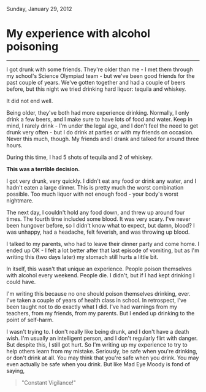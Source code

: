 Sunday, January 29, 2012
# My experience with alcohol poisoning
---

I got drunk with some friends.
They're older than me - I met them through my school's Science Olympiad team - but we've been good friends for the past couple of years.
We've gotten together and had a couple of beers before, but this night we tried drinking hard liquor: tequila and whiskey.

It did not end well.

Being older, they've both had more experience drinking. Normally, I only drink a few beers, and I make sure to have lots of food and water. Keep in mind, I rarely drink - I'm under the legal age, and I don't feel the need to get drunk very often - but I do drink at parties or with my friends on occasion. Never this much, though. My friends and I drank and talked for around three hours.

During this time, I had 5 shots of tequila and 2 of whiskey.

**This was a terrible decision.**

I got very drunk, very quickly. I didn't eat any food or drink any water, and I hadn't eaten a large dinner. This is pretty much the worst combination possible. Too much liquor with not enough food - your body's worst nightmare.

The next day, I couldn't hold any food down, and threw up around four times. The fourth time included some blood. It was very scary. I've never been hungover before, so I didn't know what to expect, but damn, blood? I was unhappy, had a headache, felt feverish, and was throwing up blood.

I talked to my parents, who had to leave their dinner party and come home. I ended up OK - I felt a lot better after that last episode of vomiting, but as I'm writing this (two days later) my stomach still hurts a little bit.


In itself, this wasn't that unique an experience. People poison themselves with alcohol every weekend. People die. I didn't, but if I had kept drinking I could have.

I'm writing this because no one should poison themselves drinking, ever. I've taken a couple of years of health class in school. In retrospect, I've been taught not to do exactly what I did. I've had warnings from my teachers, from my friends, from my parents. But I ended up drinking to the point of self-harm.

I wasn't trying to. I don't really like being drunk, and I don't have a death wish. I'm usually an intelligent person, and I don't regularly flirt with danger. But despite this, I still got hurt. So I'm writing up my experience to try to help others learn from my mistake. Seriously, be safe when you're drinking, or don't drink at all. You may think that you're safe when you drink. You may even actually be safe when you drink. But like Mad Eye Moody is fond of saying,

> "Constant Vigilance!"

